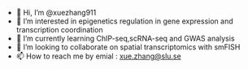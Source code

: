 - 👋 Hi, I’m @xuezhang911
- 👀 I’m interested in epigenetics regulation in gene expression and transcription coordination 
- 🌱 I’m currently learning ChIP-seq,scRNA-seq and GWAS analysis 
- 💞️ I’m looking to collaborate on spatial transcriptomics with smFISH
- 📫 How to reach me by emial : xue.zhang@slu.se

<!---
xuezhang911/xuezhang911 is a ✨ special ✨ repository because its `README.md` (this file) appears on your GitHub profile.
You can click the Preview link to take a look at your changes.
--->
